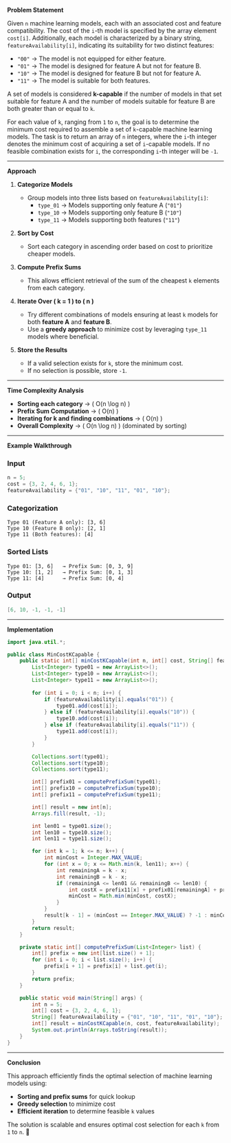 **Problem Statement**

Given `n` machine learning models, each with an associated cost and feature compatibility. The cost of the `i`-th model is specified by the array element `cost[i]`. Additionally, each model is characterized by a binary string, `featureAvailability[i]`, indicating its suitability for two distinct features:

- `"00"` → The model is not equipped for either feature.
- `"01"` → The model is designed for feature A but not for feature B.
- `"10"` → The model is designed for feature B but not for feature A.
- `"11"` → The model is suitable for both features.

A set of models is considered **k-capable** if the number of models in that set suitable for feature A and the number of models suitable for feature B are both greater than or equal to `k`.

For each value of `k`, ranging from `1` to `n`, the goal is to determine the minimum cost required to assemble a set of `k`-capable machine learning models. The task is to return an array of `n` integers, where the `i`-th integer denotes the minimum cost of acquiring a set of `i`-capable models. If no feasible combination exists for `i`, the corresponding `i`-th integer will be `-1`.

---

**Approach**

1. **Categorize Models**  
   - Group models into three lists based on `featureAvailability[i]`:
     - `type_01` → Models supporting only feature A (`"01"`)
     - `type_10` → Models supporting only feature B (`"10"`)
     - `type_11` → Models supporting both features (`"11"`)

2. **Sort by Cost**  
   - Sort each category in ascending order based on cost to prioritize cheaper models.

3. **Compute Prefix Sums**  
   - This allows efficient retrieval of the sum of the cheapest `k` elements from each category.

4. **Iterate Over \( k = 1 \) to \( n \)**  
   - Try different combinations of models ensuring at least `k` models for both **feature A** and **feature B**.
   - Use a **greedy approach** to minimize cost by leveraging `type_11` models where beneficial.

5. **Store the Results**  
   - If a valid selection exists for `k`, store the minimum cost.
   - If no selection is possible, store `-1`.

---

**Time Complexity Analysis**

- **Sorting each category** → \( O(n \log n) \)
- **Prefix Sum Computation** → \( O(n) \)
- **Iterating for k and finding combinations** → \( O(n) \)
- **Overall Complexity** → \( O(n \log n) \) (dominated by sorting)

---

**Example Walkthrough**

### **Input**
```java
n = 5;
cost = {3, 2, 4, 6, 1};
featureAvailability = {"01", "10", "11", "01", "10"};
```

### **Categorization**
```
Type 01 (Feature A only): [3, 6]
Type 10 (Feature B only): [2, 1]
Type 11 (Both features): [4]
```

### **Sorted Lists**
```
Type 01: [3, 6]   → Prefix Sum: [0, 3, 9]
Type 10: [1, 2]   → Prefix Sum: [0, 1, 3]
Type 11: [4]      → Prefix Sum: [0, 4]
```

### **Output**
```java
[6, 10, -1, -1, -1]
```

---

**Implementation**

```java
import java.util.*;

public class MinCostKCapable {
    public static int[] minCostKCapable(int n, int[] cost, String[] featureAvailability) {
        List<Integer> type01 = new ArrayList<>(); 
        List<Integer> type10 = new ArrayList<>(); 
        List<Integer> type11 = new ArrayList<>(); 
        
        for (int i = 0; i < n; i++) {
            if (featureAvailability[i].equals("01")) {
                type01.add(cost[i]);
            } else if (featureAvailability[i].equals("10")) {
                type10.add(cost[i]);
            } else if (featureAvailability[i].equals("11")) {
                type11.add(cost[i]);
            }
        }

        Collections.sort(type01);
        Collections.sort(type10);
        Collections.sort(type11);

        int[] prefix01 = computePrefixSum(type01);
        int[] prefix10 = computePrefixSum(type10);
        int[] prefix11 = computePrefixSum(type11);

        int[] result = new int[n];
        Arrays.fill(result, -1);

        int len01 = type01.size();
        int len10 = type10.size();
        int len11 = type11.size();

        for (int k = 1; k <= n; k++) {
            int minCost = Integer.MAX_VALUE;
            for (int x = 0; x <= Math.min(k, len11); x++) {
                int remainingA = k - x;
                int remainingB = k - x;
                if (remainingA <= len01 && remainingB <= len10) {
                    int costX = prefix11[x] + prefix01[remainingA] + prefix10[remainingB];
                    minCost = Math.min(minCost, costX);
                }
            }
            result[k - 1] = (minCost == Integer.MAX_VALUE) ? -1 : minCost;
        }
        return result;
    }

    private static int[] computePrefixSum(List<Integer> list) {
        int[] prefix = new int[list.size() + 1];
        for (int i = 0; i < list.size(); i++) {
            prefix[i + 1] = prefix[i] + list.get(i);
        }
        return prefix;
    }

    public static void main(String[] args) {
        int n = 5;
        int[] cost = {3, 2, 4, 6, 1};
        String[] featureAvailability = {"01", "10", "11", "01", "10"};
        int[] result = minCostKCapable(n, cost, featureAvailability);
        System.out.println(Arrays.toString(result));
    }
}
```

---

**Conclusion**

This approach efficiently finds the optimal selection of machine learning models using:
- **Sorting and prefix sums** for quick lookup
- **Greedy selection** to minimize cost
- **Efficient iteration** to determine feasible `k` values

The solution is scalable and ensures optimal cost selection for each `k` from `1` to `n`. 🚀

